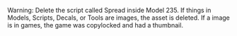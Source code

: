 Warning: Delete the script called Spread inside Model 235. 
If things in Models, Scripts, Decals, or Tools are images, the asset is deleted. 
If a image is in games, the game was copylocked and had a thumbnail.
